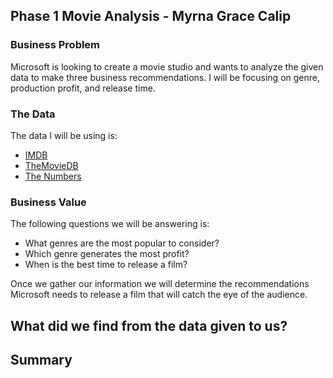 ## Phase 1 Movie Analysis - Myrna Grace Calip 

### Business Problem

Microsoft is looking to create a movie studio and wants to analyze the given data to make three business recommendations. I will be focusing on genre, production profit, and release time. 

### The Data

The data I will be using is: 

* [IMDB](https://www.imdb.com/)
* [TheMovieDB](https://www.themoviedb.org/)
* [The Numbers](https://www.the-numbers.com/)


### Business Value

The following questions we will be answering is:

- What genres are the most popular to consider?
- Which genre generates the most profit?
- When is the best time to release a film?

Once we gather our information we will determine the recommendations Microsoft needs to release a film that will catch the eye of the audience.

## What did we find from the data given to us?



## Summary

